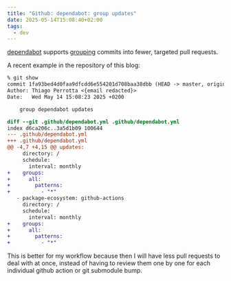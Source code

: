 ```yaml
---
title: "Github: dependabot: group updates"
date: 2025-05-14T15:08:40+02:00
tags:
  - dev
---
```


[dependabot](https://docs.github.com/en/code-security/getting-started/dependabot-quickstart-guide)
supports
[grouping](https://docs.github.com/en/code-security/dependabot/working-with-dependabot/dependabot-options-reference#groups--)
commits into fewer, targeted pull requests.

A recent example in the repository of this blog:

```diff
% git show
commit 1fa93bed4d0faa9dfcdd6e554201d708baa38dbb (HEAD -> master, origin/master, origin/HEAD)
Author: Thiago Perrotta <{email redacted}>
Date:   Wed May 14 15:08:23 2025 +0200

    group dependabot updates

diff --git .github/dependabot.yml .github/dependabot.yml
index d6ca206c..3a5d1b09 100644
--- .github/dependabot.yml
+++ .github/dependabot.yml
@@ -4,7 +4,15 @@ updates:
     directory: /
     schedule:
       interval: monthly
+    groups:
+      all:
+        patterns:
+          - "*"
   - package-ecosystem: github-actions
     directory: /
     schedule:
       interval: monthly
+    groups:
+      all:
+        patterns:
+          - "*"
```

This is better for my workflow because then I will have less pull requests to
deal with at once, instead of having to review them one by one for each
individual github action or git submodule bump.
